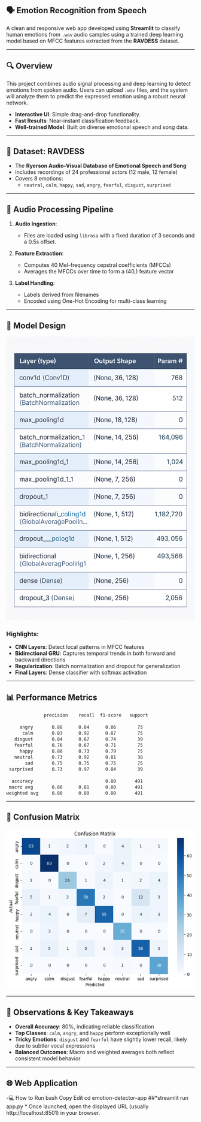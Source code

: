 ## 🗣️ Emotion Recognition from Speech

A clean and responsive web app developed using **Streamlit** to classify human emotions from `.wav` audio samples using a trained deep learning model based on MFCC features extracted from the **RAVDESS** dataset.

---

## 🔍 Overview

This project combines audio signal processing and deep learning to detect emotions from spoken audio. Users can upload `.wav` files, and the system will analyze them to predict the expressed emotion using a robust neural network.

- **Interactive UI**: Simple drag-and-drop functionality.
- **Fast Results**: Near-instant classification feedback.
- **Well-trained Model**: Built on diverse emotional speech and song data.

---

## 🎼 Dataset: RAVDESS

- The **Ryerson Audio-Visual Database of Emotional Speech and Song**
- Includes recordings of 24 professional actors (12 male, 12 female)
- Covers 8 emotions:
  - `neutral`, `calm`, `happy`, `sad`, `angry`, `fearful`, `disgust`, `surprised`

---

## 🔧 Audio Processing Pipeline

1. **Audio Ingestion**:
   - Files are loaded using `librosa` with a fixed duration of 3 seconds and a 0.5s offset.

2. **Feature Extraction**:
   - Computes 40 Mel-frequency cepstral coefficients (MFCCs)
   - Averages the MFCCs over time to form a (40,) feature vector

3. **Label Handling**:
   - Labels derived from filenames
   - Encoded using One-Hot Encoding for multi-class learning

---

## 🧠 Model Design

![Model Diagram](image-3.png)

### Highlights:
- **CNN Layers**: Detect local patterns in MFCC features
- **Bidirectional GRU**: Captures temporal trends in both forward and backward directions
- **Regularization**: Batch normalization and dropout for generalization
- **Final Layers**: Dense classifier with softmax activation

---

## 📊 Performance Metrics

```plaintext
              precision    recall  f1-score   support

     angry       0.88      0.84      0.86        75
      calm       0.83      0.92      0.87        75
   disgust       0.84      0.67      0.74        39
   fearful       0.76      0.67      0.71        75
     happy       0.86      0.73      0.79        75
   neutral       0.73      0.92      0.81        38
       sad       0.75      0.75      0.75        75
 surprised       0.73      0.97      0.84        39

  accuracy                           0.80       491
 macro avg       0.80      0.81      0.80       491
weighted avg     0.80      0.80      0.80       491
```

---

## 🔁 Confusion Matrix

![Confusion Matrix](98da24eb-6a45-4ee2-ac02-4db120a2164b.png)

---

## 🔎 Observations & Key Takeaways

- **Overall Accuracy**: 80%, indicating reliable classification
- **Top Classes**: `calm`, `angry`, and `happy` perform exceptionally well
- **Tricky Emotions**: `disgust` and `fearful` have slightly lower recall, likely due to subtler vocal expressions
- **Balanced Outcomes**: Macro and weighted averages both reflect consistent model behavior

---

## 🌐 Web Application

-💻 How to Run bash Copy Edit cd emotion-detector-app ##*streamlit run app.py * Once launched, open the displayed URL (usually http://localhost:8501) in your browser.
